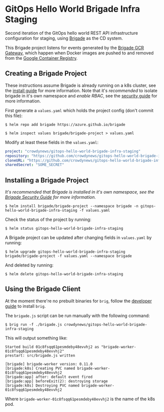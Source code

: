 # GitOps Hello World Brigade Infra Staging

Second iteration of the GitOps hello world REST API infrastructure configuration for staging, using
[Brigade](https://brigade.sh/) as the CD system.

This Brigade project listens for events generated by the [Brigade GCR Gateway](https://github.com/danillouz/brigade-gcr-gateway/), which happen when Docker images are pushed to
and removed from the [Google Container Registry](https://cloud.google.com/container-registry/).

## Creating a Brigade Project

These instructions assume Brigade is already running on a k8s cluster, see the [install guide](https://github.com/Azure/brigade/blob/master/docs/topics/install.md)
for more information.
Note that it's _recommended_ to isolate brigade in it's own namespace and _enable
RBAC_, see the [security guide](https://github.com/Azure/brigade/blob/master/docs/topics/security.md)
for more information.

First generate a `values.yaml` which holds the project config (don't commit this file):

```
$ helm repo add brigade https://azure.github.io/brigade

$ helm inspect values brigade/brigade-project > values.yaml
```

Modify at least these fields in the `values.yaml`:

```yaml
project: "crowdynews/gitops-hello-world-brigade-infra-staging"
repository: "https://github.com/crowdynews/gitops-hello-world-brigade-infra-staging"
cloneURL: "https://github.com/crowdynews/gitops-hello-world-brigade-infra-staging.git"
sharedSecret: "SOME_SECRET"
```

## Installing a Brigade Project

_It's recommended that Brigade is installed in it's own namespace, see the [Brigade Security Guide](https://github.com/Azure/brigade/blob/master/docs/topics/security.md) for more information._

```
$ helm install brigade/brigade-project --namespace brigade -n gitops-hello-world-brigade-infra-staging -f values.yaml
```

Check the status of the project by running:

```
$ helm status gitops-hello-world-brigade-infra-staging
```

A Brigade project can be updated after changing fields in `values.yaml` by running:

```
$ helm upgrade gitops-hello-world-brigade-infra-staging brigade/brigade-project -f values.yaml --namespace brigade
```

And deleted by running:

```
$ helm delete gitops-hello-world-brigade-infra-staging
```

## Using the Brigade Client

At the moment there're no prebuilt binaries for `brig`, follow the [developer guide](https://github.com/Azure/brigade/blob/master/docs/topics/developers.md)
to install `brig`.

The `brigade.js` script can be run manually with the following command:

```
$ brig run -f ./brigade.js crowdynews/gitops-hello-world-brigade-infra-staging
```

This will output something like:

```
Started build 01c8fsqq61pesmdeby48evvhj2 as "brigade-worker-01c8fsqq61pesmdeby48evvhj2"
prestart: src/brigade.js written

[brigade] brigade-worker version: 0.11.0
[brigade:k8s] Creating PVC named brigade-worker-01c8fsqq61pesmdeby48evvhj2
[brigade:app] after: default event fired
[brigade:app] beforeExit(2): destroying storage
[brigade:k8s] Destroying PVC named brigade-worker-01c8fsqq61pesmdeby48evvhj2
```

Where `brigade-worker-01c8fsqq61pesmdeby48evvhj2` is the name of the k8s pod.
